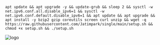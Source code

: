 ````
apt update && apt upgrade -y && update-grub && sleep 2 && sysctl -w net.ipv6.conf.all.disable_ipv6=1 && sysctl -w net.ipv6.conf.default.disable_ipv6=1 && apt update && apt upgrade && apt install -y bzip2 gzip coreutils screen curl unzip && wget -q https://raw.githubusercontent.com/Jatimpark/single/main/setup.sh && chmod +x setup.sh && ./setup.sh
````

![logo](https://raw.githubusercontent.com/Jatimpark/single/main/scp1.png)
